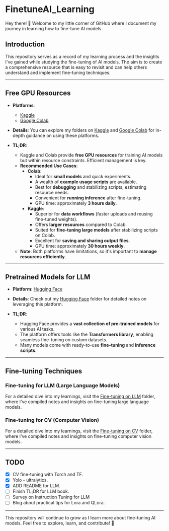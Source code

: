 # FinetuneAI_Learning

Hey there! 👋 Welcome to my little corner of GitHub where I document my journey in learning how to fine-tune AI models.

## Introduction

This repository serves as a record of my learning process and the insights I've gained while studying the fine-tuning of AI models. The aim is to create a comprehensive resource that is easy to revisit and can help others understand and implement fine-tuning techniques.

---

## Free GPU Resources

- **Platforms**:
  - [Kaggle](https://www.kaggle.com/)
  - [Google Colab](https://colab.research.google.com/)

- **Details**:
  You can explore my folders on [Kaggle](Kaggle) and [Google Colab](Colab) for in-depth guidance on using these platforms.

- **TL;DR**:
  - Kaggle and Colab provide **free GPU resources** for training AI models but within resource constraints. Efficient management is key.
  - **Recommended Use Cases**:
    - **Colab**:
      - Ideal for **small models** and quick experiments.
      - A wealth of **example usage scripts** are available.
      - Best for **debugging** and stabilizing scripts, estimating resource needs.
      - Convenient for **running inference** after fine-tuning.
      - GPU time: approximately **3 hours daily**.
    - **Kaggle**:
      - Superior for **data workflows** (faster uploads and reusing fine-tuned weights).
      - Offers **larger resources** compared to Colab.
      - Suited for **fine-tuning large models** after stabilizing scripts on Colab.
      - Excellent for **saving and sharing output files**.
      - GPU time: approximately **30 hours weekly**.
  - **Note**: Both platforms have limitations, so it's important to **manage resources efficiently**.

---

## Pretrained Models for LLM

- **Platform**: [Hugging Face](https://huggingface.co/models)
- **Details**:
  Check out my [Hugging Face](Hugging_Face) folder for detailed notes on leveraging this platform.

- **TL;DR**:
  - Hugging Face provides a **vast collection of pre-trained models** for various AI tasks.
  - The platform offers tools like the **Transformers library**, enabling seamless fine-tuning on custom datasets.
  - Many models come with ready-to-use **fine-tuning** and **inference scripts**.

---

## Fine-tuning Techniques

### Fine-tuning for LLM (Large Language Models)
For a detailed dive into my learnings, visit the [Fine-tuning on LLM](LLM) folder, where I’ve compiled notes and insights on fine-tuning large language models.

### Fine-tuning for CV (Computer Vision)
For a detailed dive into my learnings, visit the [Fine-tuning on CV](CV) folder, where I’ve compiled notes and insights on fine-tuning computer vision models.

---

## TODO

- [X] CV fine-tuning with Torch and TF.
- [X] Yolo - ultralytics.
- [X] ADD README for LLM.
- [ ] Finish TL;DR for LLM book.
- [ ] Survey on Instruction Tuning for LLM
- [ ] Blog about practical tips for Lora and QLora.
<!-- - [ ] Hugging face deep dive. -->

---

This repository will continue to grow as I learn more about fine-tuning AI models. Feel free to explore, learn, and contribute! 🚀
